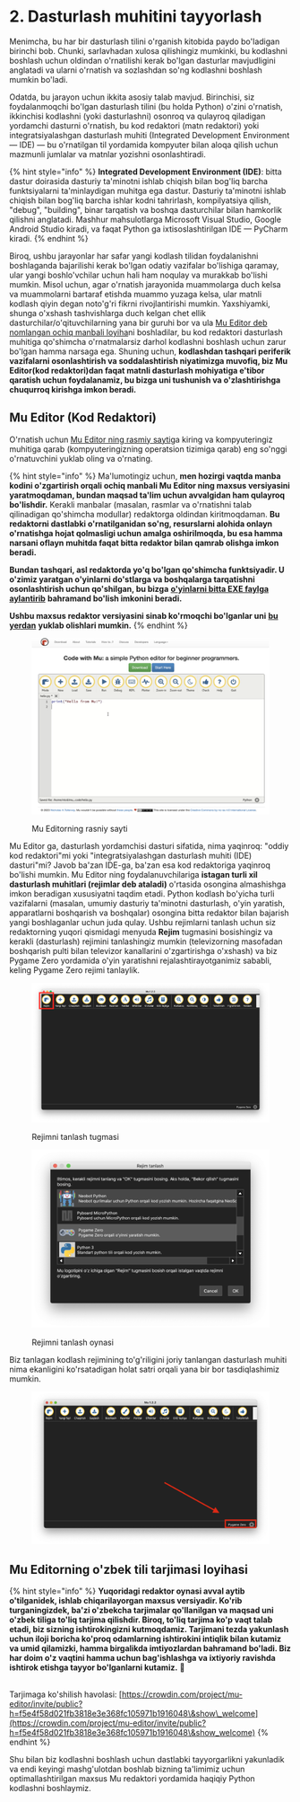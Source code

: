# 2. Dasturlash muhitini tayyorlash

Menimcha, bu har bir dasturlash tilini o'rganish kitobida paydo bo'ladigan birinchi bob. Chunki, sarlavhadan xulosa qilishingiz mumkinki, bu kodlashni boshlash uchun oldindan o'rnatilishi kerak bo'lgan dasturlar mavjudligini anglatadi va ularni o'rnatish va sozlashdan so'ng kodlashni boshlash mumkin bo'ladi.

Odatda, bu jarayon uchun ikkita asosiy talab mavjud. Birinchisi, siz foydalanmoqchi bo'lgan dasturlash tilini (bu holda Python) o'zini o'rnatish, ikkinchisi kodlashni (yoki dasturlashni) osonroq va qulayroq qiladigan yordamchi dasturni o'rnatish, bu kod redaktori (matn redaktori) yoki integratsiyalashgan dasturlash muhiti (Integrated Development Environment — IDE) — bu o'rnatilgan til yordamida kompyuter bilan aloqa qilish uchun mazmunli jumlalar va matnlar yozishni osonlashtiradi.

{% hint style="info" %}
**Integrated Development Environment (IDE)**: bitta dastur doirasida dasturiy ta'minotni ishlab chiqish bilan bog'liq barcha funktsiyalarni ta'minlaydigan muhitga ega dastur. Dasturiy ta'minotni ishlab chiqish bilan bog'liq barcha ishlar kodni tahrirlash, kompilyatsiya qilish, "debug", "building", binar tarqatish va boshqa dasturchilar bilan hamkorlik qilishni anglatadi. Mashhur mahsulotlarga Microsoft Visual Studio, Google Android Studio kiradi, va faqat Python ga ixtisoslashtirilgan IDE — PyCharm kiradi.
{% endhint %}

Biroq, ushbu jarayonlar har safar yangi kodlash tilidan foydalanishni boshlaganda bajarilishi kerak bo'lgan odatiy vazifalar bo'lishiga qaramay, ular yangi boshlo'vchilar uchun hali ham noqulay va murakkab bo'lishi mumkin. Misol uchun, agar o'rnatish jarayonida muammolarga duch kelsa va muammolarni bartaraf etishda muammo yuzaga kelsa, ular matnli kodlash qiyin degan noto'g'ri fikrni rivojlantirishi mumkin. Yaxshiyamki, shunga o'xshash tashvishlarga duch kelgan chet ellik dasturchilar/o'qituvchilarning yana bir guruhi bor va ula [Mu Editor deb nomlangan ochiq manbali loyiha](https://github.com/mu-editor/mu)ni boshladilar, bu kod redaktori dasturlash muhitiga qo'shimcha o'rnatmalarsiz darhol kodlashni boshlash uchun zarur bo'lgan hamma narsaga ega. Shuning uchun, **kodlashdan tashqari periferik vazifalarni osonlashtirish va soddalashtirish niyatimizga muvofiq, biz Mu Editor(kod redaktori)dan faqat matnli dasturlash mohiyatiga e'tibor qaratish uchun foydalanamiz, bu bizga uni tushunish va o'zlashtirishga chuqurroq kirishga imkon beradi.**

## Mu Editor (Kod Redaktori)

O'rnatish uchun [Mu Editor ning rasmiy sayti](https://codewith.mu/en/download)ga kiring va kompyuteringiz muhitiga qarab (kompyuteringizning operatsion tizimiga qarab) eng so'nggi o'rnatuvchini yuklab oling va o'rnating.

{% hint style="info" %}
Ma'lumotingiz uchun, **men hozirgi vaqtda manba kodini o'zgartirish orqali ochiq manbali Mu Editor ning maxsus versiyasini yaratmoqdaman, bundan maqsad ta'lim uchun avvalgidan ham qulayroq bo'lishdir.** Kerakli manbalar (masalan, rasmlar va o'rnatishni talab qilinadigan qo'shimcha modullar) redaktorga oldindan kiritmoqdaman. **Bu redaktorni dastlabki o'rnatilganidan so'ng, resurslarni alohida onlayn o'rnatishga hojat qolmasligi uchun amalga oshirilmoqda, bu esa hamma narsani oflayn muhitda faqat bitta redaktor bilan qamrab olishga imkon beradi.**

**Bundan tashqari, asl redaktorda yo'q bo'lgan qo'shimcha funktsiyadir. U o'zimiz yaratgan o'yinlarni do'stlarga va boshqalarga tarqatishni osonlashtirish uchun qo'shilgan, bu bizga** [**o'yinlarni bitta EXE faylga aylantirib**](ilova/exe.md) **bahramand bo'lish imkonini beradi.**&#x20;

**Ushbu maxsus redaktor versiyasini sinab ko'rmoqchi bo'lganlar uni** [**bu yerdan**](https://github.com/roboticsware/mu/releases/) **yuklab olishlari mumkin.**
{% endhint %}

<figure><img src=".gitbook/assets/image (40).png" alt=""><figcaption><p>Mu Editorning rasniy sayti</p></figcaption></figure>

Mu Editor ga, dasturlash yordamchisi dasturi sifatida, nima yaqinroq: "oddiy kod redaktori"mi yoki "integratsiyalashgan dasturlash muhiti (IDE) dasturi"mi? Javob ba'zan IDE-ga, ba'zan esa kod redaktoriga yaqinroq bo'lishi mumkin. Mu Editor ning foydalanuvchilariga **istagan turli xil dasturlash muhitlari (rejimlar deb ataladi)** o'rtasida osongina almashishga imkon beradigan xususiyatni taqdim etadi. Python kodlash bo'yicha turli vazifalarni (masalan, umumiy dasturiy ta'minotni dasturlash, o'yin yaratish, apparatlarni boshqarish va boshqalar) osongina bitta redaktor bilan bajarish yangi boshlaganlar uchun juda qulay. Ushbu rejimlarni tanlash uchun siz redaktorning yuqori qismidagi menyuda **Rejim** tugmasini bosishingiz va kerakli (dasturlash) rejimini tanlashingiz mumkin (televizorning masofadan boshqarish pulti bilan televizor kanallarini o'zgartirishga o'xshash) va biz Pygame Zero yordamida o'yin yaratishni rejalashtirayotganimiz sababli, keling Pygame Zero rejimi tanlaylik.

<figure><img src=".gitbook/assets/image (29).png" alt=""><figcaption><p>Rejimni tanlash tugmasi</p></figcaption></figure>

<figure><img src=".gitbook/assets/mode_sel.png" alt=""><figcaption><p>Rejimni tanlash oynasi</p></figcaption></figure>

Biz tanlagan kodlash rejimining to'g'riligini joriy tanlangan dasturlash muhiti nima ekanligini ko'rsatadigan holat satri orqali yana bir bor tasdiqlashimiz mumkin.

<figure><img src=".gitbook/assets/image (1) (2).png" alt=""><figcaption></figcaption></figure>

## Mu Editorning o'zbek tili tarjimasi loyihasi

{% hint style="info" %}
**Yuqoridagi redaktor oynasi avval aytib o'tilganidek, ishlab chiqarilayorgan maxsus versiyadir. Ko'rib turganingizdek, ba'zi o'zbekcha tarjimalar qo'llanilgan va maqsad uni o'zbek tiliga to'liq tarjima qilishdir. Biroq, to'liq tarjima ko'p vaqt talab etadi, biz sizning ishtirokingizni kutmoqdamiz. Tarjimani tezda yakunlash uchun iloji boricha ko'proq odamlarning ishtirokini intiqlik bilan kutamiz va umid qilamizki, hamma birgalikda imtiyozlardan bahramand bo'ladi. Biz har doim o'z vaqtini hamma uchun bag'ishlashga va ixtiyoriy ravishda ishtirok etishga tayyor bo'lganlarni kutamiz.** 🙏

\
Tarjimaga ko'shilish havolasi: [https://crowdin.com/project/mu-editor/invite/public?h=f5e4f58d021fb3818e3e368fc105971b1916048\&show\_welcome](https://crowdin.com/project/mu-editor/invite/public?h=f5e4f58d021fb3818e3e368fc105971b1916048\&show_welcome)
{% endhint %}

Shu bilan biz kodlashni boshlash uchun dastlabki tayyorgarlikni yakunladik va endi keyingi mashg'ulotdan boshlab bizning ta'limimiz uchun optimallashtirilgan maxsus Mu redaktori yordamida haqiqiy Python kodlashni boshlaymiz.
